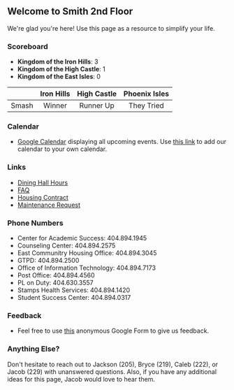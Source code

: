 ## Welcome to Smith 2nd Floor

We're glad you're here! Use this page as a resource to simplify your life.

### Scoreboard

* **Kingdom of the Iron Hills**: 3
* **Kingdom of the High Castle**: 1
* **Kingdom of the East Isles**: 0


|         | Iron Hills    | High Castle | Phoenix Isles |
| ------- |:-------------:|:-----------:|:-------------:|
| Smash   | Winner        | Runner Up   | They Tried    |

### Calendar

* [Google Calendar](https://calendar.google.com/calendar/embed?src=smithfloor2%40gmail.com&ctz=America/New_York) displaying all upcoming events. Use [this link](https://calendar.google.com/calendar/ical/smithfloor2%40gmail.com/public/basic.ics) to add our calendar to your own calendar.

### Links

* [Dining Hall Hours](https://www.gatechdining.com/dining-choices/hoursofoperation.html)
* [FAQ](https://docs.google.com/document/d/1keLm5uR7hmgYyICCNjm6FAgGSy8jarYzWmm5qloqL6I/edit?usp=sharing)
* [Housing Contract](http://housing.gatech.edu/sites/default/files/documents/Contracts/2017-2018_housing_contract.pdf)
* [Maintenance Request](https://maintenance.housing.gatech.edu)

### Phone Numbers

* Center for Academic Success: 404.894.1945
* Counseling Center: 404.894.2575
* East Communitry Housing Office: 404.894.3045
* GTPD: 404.894.2500
* Office of Information Technology: 404.894.7173
* Post Office: 404.894.4560
* PL on Duty: 404.630.3557
* Stamps Health Services: 404.894.1420
* Student Success Center: 404.894.0317

### Feedback

* Feel free to use [this](https://docs.google.com/forms/d/e/1FAIpQLScEfk0yeNIrWU_0kXT6fWnUgYLpwyC5Gr16AxgIEeOZrwiw-w/viewform?usp=sf_link) anonymous Google Form to give us feedback.

### Anything Else?

Don't hesitate to reach out to Jackson (205), Bryce (219), Caleb (222), or Jacob (229) with unanswered questions. Also, if you have any additional ideas for this page, Jacob would love to hear them.
